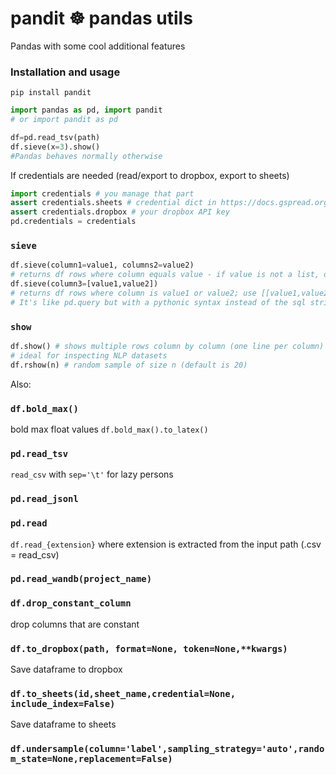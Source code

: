 # pandit ☸️ pandas utils 
Pandas with some cool additional features

### Installation and usage
`pip install pandit`
```python
import pandas as pd, import pandit
# or import pandit as pd

df=pd.read_tsv(path)
df.sieve(x=3).show()
#Pandas behaves normally otherwise
```
If credentials are needed (read/export to dropbox, export to sheets)
```python
import credentials # you manage that part
assert credentials.sheets # credential dict in https://docs.gspread.org/en/latest/oauth2.html
assert credentials.dropbox # your dropbox API key
pd.credentials = credentials
```

### `sieve`
```python
df.sieve(column1=value1, columns2=value2)
# returns df rows where column equals value - if value is not a list, otherwise:
df.sieve(column3=[value1,value2])
# returns df rows where column is value1 or value2; use [[value1,value2]] to match lists
# It's like pd.query but with a pythonic syntax instead of the sql string.
```

### `show`
```python
df.show() # shows multiple rows column by column (one line per column) with nice formatting, one line per column
# ideal for inspecting NLP datasets
df.rshow(n) # random sample of size n (default is 20)
```

Also:

### `df.bold_max()`
bold max float values `df.bold_max().to_latex()`
### `pd.read_tsv`
`read_csv` with `sep='\t'` for lazy persons
### `pd.read_jsonl`
### `pd.read`
`df.read_{extension}` where extension is extracted from the input path (.csv = read_csv)
### `pd.read_wandb(project_name)`
### `df.drop_constant_column`
drop columns that are constant
### `df.to_dropbox(path, format=None, token=None,**kwargs)`
Save dataframe to dropbox
### `df.to_sheets(id,sheet_name,credential=None, include_index=False)`
Save dataframe to sheets
###  `df.undersample(column='label',sampling_strategy='auto',random_state=None,replacement=False)`

